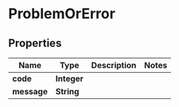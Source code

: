 

# ProblemOrError


## Properties

Name | Type | Description | Notes
------------ | ------------- | ------------- | -------------
**code** | **Integer** |  | 
**message** | **String** |  | 



